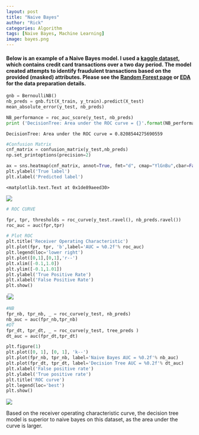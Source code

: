 ```yaml
---
layout: post
title: "Naive Bayes"
author: "Rick"
categories: Algorithm
tags: [Naive Bayes, Machine Learning]
image: bayes.png
---
```


#### Below is an example of a Naive Bayes model. I used a [kaggle dataset](https://www.kaggle.com/mlg-ulb/creditcardfraud/data), which contains credit card transactions over a two day period. The model created attempts to identify fraudulent transactions based on the provided (masked) attributes. Please see the [Random Forest page](https://rp4.github.io/algorithm/Random_Forest.html) or [EDA](https://rp4.github.io/algorithm/Exploratory-Data-Analysis.html) for the data preparation details.


```python
gnb = BernoulliNB()
nb_preds = gnb.fit(X_train, y_train).predict(X_test)
mean_absolute_error(y_test, nb_preds)

NB_performance = roc_auc_score(y_test, nb_preds)
print ('DecisionTree: Area under the ROC curve = {}'.format(NB_performance))
```

    DecisionTree: Area under the ROC curve = 0.8208544275690559
    


```python
#Confusion Matrix
cnf_matrix = confusion_matrix(y_test,nb_preds)
np.set_printoptions(precision=2)

ax = sns.heatmap(cnf_matrix, annot=True, fmt="d", cmap="YlGnBu",cbar=False)
plt.ylabel('True label')
plt.xlabel('Predicted label')
```




    <matplotlib.text.Text at 0x1de89aeed30>




<a href="https://github.com/rp4/rp4.github.io/blob/master/assets/img/Bayes_files/Naive_Bayes_1.png"><img src="{{ site.github.url }}/assets/img/Bayes_files/Naive_Bayes_1.png"></a>



```python
# ROC CURVE

fpr, tpr, thresholds = roc_curve(y_test.ravel(), nb_preds.ravel())
roc_auc = auc(fpr,tpr)

# Plot ROC
plt.title('Receiver Operating Characteristic')
plt.plot(fpr, tpr, 'b',label='AUC = %0.2f'% roc_auc)
plt.legend(loc='lower right')
plt.plot([0,1],[0,1],'r--')
plt.xlim([-0.1,1.0])
plt.ylim([-0.1,1.01])
plt.ylabel('True Positive Rate')
plt.xlabel('False Positive Rate')
plt.show()
```


!<a href="https://github.com/rp4/rp4.github.io/blob/master/assets/img/Bayes_files/Naive_Bayes_2.png"><img src="{{ site.github.url }}/assets/img/Bayes_files/Naive_Bayes_2.png"></a>



```python
#NB
fpr_nb, tpr_nb, _ = roc_curve(y_test, nb_preds)
nb_auc = auc(fpr_nb,tpr_nb)
#DT
fpr_dt, tpr_dt, _ = roc_curve(y_test, tree_preds )
dt_auc = auc(fpr_dt,tpr_dt)

plt.figure(1)
plt.plot([0, 1], [0, 1], 'k--')
plt.plot(fpr_nb, tpr_nb, label='Naive Bayes AUC = %0.2f'% nb_auc)
plt.plot(fpr_dt, tpr_dt, label='Decision Tree AUC = %0.2f'% dt_auc)
plt.xlabel('False positive rate')
plt.ylabel('True positive rate')
plt.title('ROC curve')
plt.legend(loc='best')
plt.show()
```

<a href="https://github.com/rp4/rp4.github.io/blob/master/assets/img/Bayes_files/Naive_Bayes_3.png"><img src="{{ site.github.url }}/assets/img/Bayes_files/Naive_Bayes_3.png"></a>


Based on the receiver operating characteristic curve, the decision tree model is superior to naive bayes on this dataset, as the area under the curve is larger. 


```python

```
